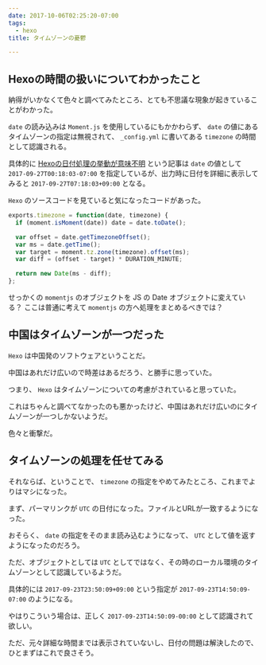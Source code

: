 ```yaml
---
date: 2017-10-06T02:25:20-07:00
tags:
  - hexo
title: タイムゾーンの憂鬱

---
```


## Hexoの時間の扱いについてわかったこと

納得がいかなくて色々と調べてみたところ、とても不思議な現象が起きていることがわかった。

`date` の読み込みは `Moment.js` を使用しているにもかかわらず、 `date` の値にあるタイムゾーンの指定は無視されて、 `_config.yml` に書いてある `timezone` の時間として認識される。

具体的に [Hexoの日付処理の挙動が意味不明](/2017/09/27/071803/) という記事は `date` の値として `2017-09-27T00:18:03-07:00` を指定しているが、出力時に日付を詳細に表示してみると `2017-09-27T07:18:03+09:00` となる。

`Hexo` のソースコードを見ていると気になったコードがあった。

```js
exports.timezone = function(date, timezone) {
  if (moment.isMoment(date)) date = date.toDate();

  var offset = date.getTimezoneOffset();
  var ms = date.getTime();
  var target = moment.tz.zone(timezone).offset(ms);
  var diff = (offset - target) * DURATION_MINUTE;

  return new Date(ms - diff);
};
```

せっかくの `momentjs` のオブジェクトを JS の Date オブジェクトに変えている？
ここは普通に考えて `momentjs` の方へ処理をまとめるべきでは？

## 中国はタイムゾーンが一つだった

`Hexo` は中国発のソフトウェアということだ。

中国はあれだけ広いので時差はあるだろう、と勝手に思っていた。

つまり、 `Hexo` はタイムゾーンについての考慮がされていると思っていた。

これはちゃんと調べてなかったのも悪かったけど、中国はあれだけ広いのにタイムゾーンが一つしかないようだ。

色々と衝撃だ。

## タイムゾーンの処理を任せてみる

それならば、ということで、 `timezone` の指定をやめてみたところ、これまでよりはマシになった。

まず、パーマリンクが `UTC` の日付になった。ファイルとURLが一致するようになった。

おそらく、 `date` の指定をそのまま読み込むようになって、 `UTC` として値を返すようになったのだろう。

ただ、オブジェクトとしては `UTC` としてではなく、その時のローカル環境のタイムゾーンとして認識しているようだ。

具体的には `2017-09-23T23:50:09+09:00` という指定が `2017-09-23T14:50:09-07:00` のようになる。

やはりこういう場合は、正しく `2017-09-23T14:50:09-00:00` として認識されて欲しい。

ただ、元々詳細な時間までは表示されていないし、日付の問題は解決したので、ひとまずはこれで良さそう。
